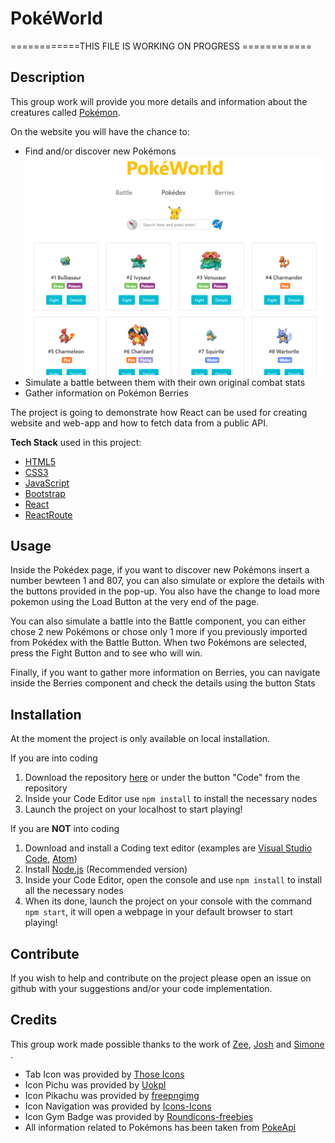 # PokéWorld

============THIS FILE IS WORKING ON PROGRESS ============

## Description

This group work will provide you more details and information about the creatures called [Pokémon](https://en.wikipedia.org/wiki/Pok%C3%A9mon).

On the website you will have the chance to:

- Find and/or discover new Pokémons
  ![Pokdex](src/Components/Screenshots/PokedexComponent.PNG)
- Simulate a battle between them with their own original combat stats
- Gather information on Pokémon Berries

The project is going to demonstrate how React can be used for creating website and web-app and how to fetch data from a public API.

**Tech Stack** used in this project:

- [HTML5](https://developer.mozilla.org/en-US/docs/Web/HTML)
- [CSS3](https://developer.mozilla.org/en-US/docs/Glossary/CSS)
- [JavaScript](https://developer.mozilla.org/en-US/docs/Glossary/JavaScript)
- [Bootstrap](https://developer.mozilla.org/en-US/docs/Glossary/Bootstrap)
- [React](https://reactjs.org/)
- [ReactRoute](https://reactrouter.com/)

## Usage

Inside the Pokédex page, if you want to discover new Pokémons insert a number bewteen 1 and 807, you can also simulate or explore the details with the buttons provided in the pop-up.
You also have the change to load more pokemon using the Load Button at the very end of the page.

You can also simulate a battle into the Battle component, you can either chose 2 new Pokémons or chose only 1 more if you previously imported from Pokédex with the Battle Button. When two Pokémons are selected, press the Fight Button and to see who will win.

Finally, if you want to gather more information on Berries, you can navigate inside the Berries component and check the details using the button Stats

## Installation

At the moment the project is only available on local installation.

If you are into coding

1. Download the repository [here](https://github.com/simo54/pokedexwbs/archive/master.zip) or under the button "Code" from the repository
2. Inside your Code Editor use `npm install` to install the necessary nodes
3. Launch the project on your localhost to start playing!

If you are **NOT** into coding

1. Download and install a Coding text editor (examples are [Visual Studio Code](https://visualstudio.microsoft.com/), [Atom](https://atom.io/))
2. Install [Node.js](https://nodejs.org/en/) (Recommended version)
3. Inside your Code Editor, open the console and use `npm install` to install all the necessary nodes
4. When its done, launch the project on your console with the command `npm start`, it will open a webpage in your default browser to start playing!

## Contribute

If you wish to help and contribute on the project please open an issue on github with your suggestions and/or your code implementation.

## Credits

This group work made possible thanks to the work of [Zee](https://github.com/zeelib1), [Josh](https://github.com/koedukativ) and [Simone](https://github.com/simo54) .

- Tab Icon was provided by [Those Icons](https://www.flaticon.com/authors/those-icons)
- Icon Pichu was provided by [Uokpl](https://www.uokpl.rs/)
- Icon Pikachu was provided by [freepngimg](freepngimg.com)
- Icon Navigation was provided by [Icons-Icons](icon-icons.com/)
- Icon Gym Badge was provided by [Roundicons-freebies](https://www.flaticon.com/authors/roundicons-freebies)
- All information related to Pokémons has been taken from [PokeApi](https://pokeapi.co/)
